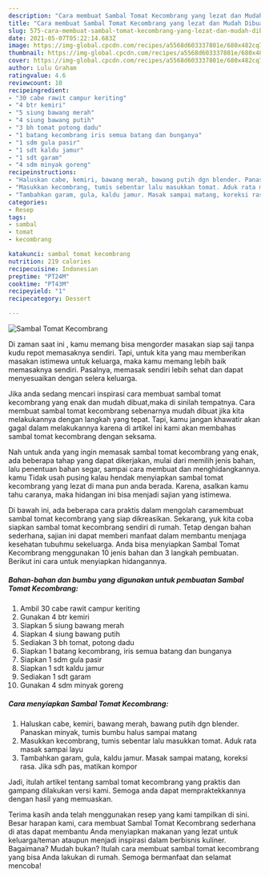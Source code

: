 ```yaml
---
description: "Cara membuat Sambal Tomat Kecombrang yang lezat dan Mudah Dibuat"
title: "Cara membuat Sambal Tomat Kecombrang yang lezat dan Mudah Dibuat"
slug: 575-cara-membuat-sambal-tomat-kecombrang-yang-lezat-dan-mudah-dibuat
date: 2021-05-07T05:22:14.683Z
image: https://img-global.cpcdn.com/recipes/a5568d603337801e/680x482cq70/sambal-tomat-kecombrang-foto-resep-utama.jpg
thumbnail: https://img-global.cpcdn.com/recipes/a5568d603337801e/680x482cq70/sambal-tomat-kecombrang-foto-resep-utama.jpg
cover: https://img-global.cpcdn.com/recipes/a5568d603337801e/680x482cq70/sambal-tomat-kecombrang-foto-resep-utama.jpg
author: Lulu Graham
ratingvalue: 4.6
reviewcount: 10
recipeingredient:
- "30 cabe rawit campur keriting"
- "4 btr kemiri"
- "5 siung bawang merah"
- "4 siung bawang putih"
- "3 bh tomat potong dadu"
- "1 batang kecombrang iris semua batang dan bunganya"
- "1 sdm gula pasir"
- "1 sdt kaldu jamur"
- "1 sdt garam"
- "4 sdm minyak goreng"
recipeinstructions:
- "Haluskan cabe, kemiri, bawang merah, bawang putih dgn blender. Panaskan minyak, tumis bumbu halus sampai matang"
- "Masukkan kecombrang, tumis sebentar lalu masukkan tomat. Aduk rata masak sampai layu"
- "Tambahkan garam, gula, kaldu jamur. Masak sampai matang, koreksi rasa. Jika sdh pas, matikan kompor"
categories:
- Resep
tags:
- sambal
- tomat
- kecombrang

katakunci: sambal tomat kecombrang 
nutrition: 219 calories
recipecuisine: Indonesian
preptime: "PT24M"
cooktime: "PT43M"
recipeyield: "1"
recipecategory: Dessert

---
```



![Sambal Tomat Kecombrang](https://img-global.cpcdn.com/recipes/a5568d603337801e/680x482cq70/sambal-tomat-kecombrang-foto-resep-utama.jpg)

Di zaman  saat ini , kamu memang bisa mengorder masakan siap saji tanpa kudu repot memasaknya sendiri. Tapi, untuk kita yang mau memberikan masakan istimewa untuk keluarga, maka kamu memang lebih baik memasaknya sendiri. Pasalnya, memasak sendiri lebih sehat dan dapat menyesuaikan dengan selera keluarga.

Jika anda sedang mencari inspirasi cara membuat sambal tomat kecombrang yang enak dan mudah dibuat,maka di sinilah tempatnya. Cara membuat sambal tomat kecombrang  sebenarnya mudah dibuat jika kita melakukannya dengan langkah yang tepat. Tapi, kamu jangan khawatir akan gagal dalam melakukannya 
karena di artikel ini kami akan membahas sambal tomat kecombrang dengan seksama.  



Nah untuk anda yang ingin memasak sambal tomat kecombrang yang enak, ada beberapa tahap yang dapat dikerjakan, mulai dari memilih jenis bahan, lalu penentuan bahan segar, sampai cara membuat dan menghidangkannya. kamu Tidak usah pusing kalau hendak menyiapkan sambal tomat kecombrang yang lezat di mana pun anda berada. Karena, asalkan kamu  tahu caranya, maka hidangan ini bisa menjadi sajian yang istimewa.

Di bawah ini, ada beberapa cara praktis  dalam mengolah caramembuat sambal tomat kecombrang yang siap dikreasikan. Sekarang, yuk kita coba siapkan sambal tomat kecombrang sendiri di rumah. Tetap dengan bahan sederhana, sajian ini dapat memberi manfaat dalam membantu menjaga kesehatan tubuhmu sekeluarga. Anda bisa menyiapkan Sambal Tomat Kecombrang menggunakan 10 jenis bahan dan 3 langkah pembuatan. Berikut ini cara untuk menyiapkan hidangannya.

<!--inarticleads1-->

##### Bahan-bahan dan bumbu yang digunakan untuk pembuatan Sambal Tomat Kecombrang:

1. Ambil 30 cabe rawit campur keriting
1. Gunakan 4 btr kemiri
1. Siapkan 5 siung bawang merah
1. Siapkan 4 siung bawang putih
1. Sediakan 3 bh tomat, potong dadu
1. Siapkan 1 batang kecombrang, iris semua batang dan bunganya
1. Siapkan 1 sdm gula pasir
1. Siapkan 1 sdt kaldu jamur
1. Sediakan 1 sdt garam
1. Gunakan 4 sdm minyak goreng




<!--inarticleads2-->

##### Cara menyiapkan Sambal Tomat Kecombrang:

1. Haluskan cabe, kemiri, bawang merah, bawang putih dgn blender. Panaskan minyak, tumis bumbu halus sampai matang
1. Masukkan kecombrang, tumis sebentar lalu masukkan tomat. Aduk rata masak sampai layu
1. Tambahkan garam, gula, kaldu jamur. Masak sampai matang, koreksi rasa. Jika sdh pas, matikan kompor




Jadi, itulah artikel tentang  sambal tomat kecombrang  yang praktis dan gampang dilakukan versi kami. Semoga anda dapat mempraktekkannya dengan hasil yang memuaskan. 

Terima kasih anda telah menggunakan resep yang kami tampilkan di sini. Besar harapan kami, cara membuat  Sambal Tomat Kecombrang sederhana di atas dapat membantu Anda menyiapkan makanan yang lezat untuk keluarga/teman ataupun menjadi inspirasi dalam berbisnis kuliner. Bagaimana? Mudah bukan? Itulah cara membuat sambal tomat kecombrang yang bisa Anda lakukan di rumah. Semoga bermanfaat dan selamat mencoba!

